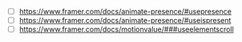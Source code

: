 - [ ] https://www.framer.com/docs/animate-presence/#usepresence
- [ ] https://www.framer.com/docs/animate-presence/#useispresent
- [ ] https://www.framer.com/docs/motionvalue/###useelementscroll